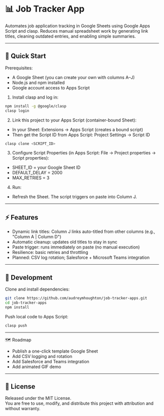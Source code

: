 # 📊 Job Tracker App

Automates job application tracking in Google Sheets using Google Apps Script and clasp.
Reduces manual spreadsheet work by generating link titles, cleaning outdated entries, and enabling simple summaries.

---

## 🚀 Quick Start

Prerequisites:
- A Google Sheet (you can create your own with columns A–J)
- Node.js and npm installed
- Google account access to Apps Script

1. Install clasp and log in:
```bash
npm install -g @google/clasp
clasp login
````

2. Link this project to your Apps Script (container-bound Sheet):
- In your Sheet: Extensions -> Apps Script (creates a bound script)
- Then get the Script ID from Apps Script: Project Settings -> Script ID

```bash
clasp clone <SCRIPT_ID>
```

3. Configure Script Properties (in Apps Script: File -> Project properties -> Script properties):

* SHEET\_ID = your Google Sheet ID
* DEFAULT\_DELAY = 2000
* MAX\_RETRIES = 3

4. Run:

* Refresh the Sheet. The script triggers on paste into Column J.

---

## ⚡ Features

* Dynamic link titles: Column J links auto-titled from other columns (e.g., "Column A | Column D")
* Automatic cleanup: updates old titles to stay in sync
* Paste trigger: runs immediately on paste (no manual execution)
* Resilience: basic retries and throttling
* Planned: CSV log rotation; Salesforce + Microsoft Teams integration

---

## 🔧 Development

Clone and install dependencies:

```bash
git clone https://github.com/audreymhoughton/job-tracker-apps.git
cd job-tracker-apps
npm install
```

Push local code to Apps Script:

```bash
clasp push
```

---

🗺️ Roadmap

* Publish a one-click template Google Sheet
* Add CSV logging and rotation
* Add Salesforce and Teams integration
* Add animated GIF demo

---

## 📜 License
Released under the MIT License.  
You are free to use, modify, and distribute this project with attribution and without warranty.

